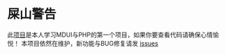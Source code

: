 # 屎山警告
此[项目](https://pikpak.kinh.cc)是本人学习MDUI与PHP的第一个项目，如果你要查看代码请确保心情愉悦！
本项目依然在维护，新功能与BUG修复请发 [issues](https://github.com/UallenQbit/PikPakWeb/issues)